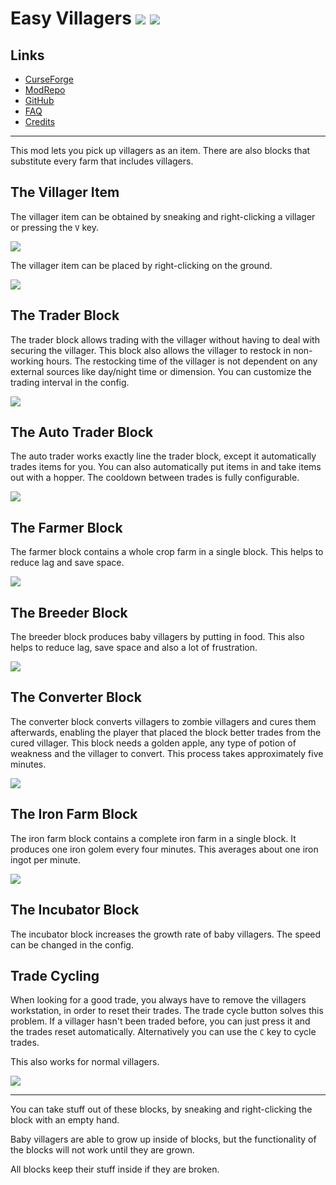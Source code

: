 # Easy Villagers ![](http://cf.way2muchnoise.eu/full_400514_downloads.svg) ![](http://cf.way2muchnoise.eu/versions/400514.svg)

## Links
- [CurseForge](https://www.curseforge.com/minecraft/mc-mods/easy-villagers)
- [ModRepo](https://modrepo.de/minecraft/easy_villagers/overview)
- [GitHub](https://github.com/henkelmax/easy-villagers)
- [FAQ](https://modrepo.de/minecraft/easy_villagers/faq)
- [Credits](https://modrepo.de/minecraft/easy_villagers/credits)

---

This mod lets you pick up villagers as an item.
There are also blocks that substitute every farm that includes villagers.
 
## The Villager Item

The villager item can be obtained by sneaking and right-clicking a villager or pressing the `V` key.

![](https://media.giphy.com/media/LnvMxJIQ0QwDARBMLn/giphy.gif)

The villager item can be placed by right-clicking on the ground.

![](https://media.giphy.com/media/l1x1HXd25QnhauuSye/giphy.gif)

## The Trader Block

The trader block allows trading with the villager without having to deal with securing the villager. 
This block also allows the villager to restock in non-working hours.
The restocking time of the villager is not dependent on any external sources like day/night time or dimension.
You can customize the trading interval in the config.

![](https://media.giphy.com/media/hQosKTXihKZuRlEmcy/giphy.gif)

## The Auto Trader Block

The auto trader works exactly line the trader block, except it automatically trades items for you.
You can also automatically put items in and take items out with a hopper.
The cooldown between trades is fully configurable.

![](https://media.giphy.com/media/VSEnGAkDcXRRRGNmuf/giphy.gif)

## The Farmer Block

The farmer block contains a whole crop farm in a single block. This helps to reduce lag and save space.

![](https://media.giphy.com/media/Quz7YOOjcOZqW6MMTf/giphy.gif)

## The Breeder Block

The breeder block produces baby villagers by putting in food. This also helps to reduce lag, save space and also a lot of frustration.

![](https://media.giphy.com/media/gHcgWIbkb6VGRJXuox/giphy.gif)

## The Converter Block

The converter block converts villagers to zombie villagers and cures them afterwards, enabling the player that placed the block better trades from the cured villager. 
This block needs a golden apple, any type of potion of weakness and the villager to convert. 
This process takes approximately five minutes.

![](https://media.giphy.com/media/l29L7NZ6zURrz0h5Dy/giphy.gif)

## The Iron Farm Block

The iron farm block contains a complete iron farm in a single block. 
It produces one iron golem every four minutes. 
This averages about one iron ingot per minute.

![](https://media.giphy.com/media/cMK6vI8EgSWA1Tzete/giphy.gif)

## The Incubator Block

The incubator block increases the growth rate of baby villagers.
The speed can be changed in the config.

## Trade Cycling

When looking for a good trade, you always have to remove the villagers workstation, in order to reset their trades.
The trade cycle button solves this problem. If a villager hasn't been traded before, you can just press it and the trades reset automatically.
Alternatively you can use the `C` key to cycle trades.

This also works for normal villagers.

![](https://media.giphy.com/media/6mO7UlamgPV08FSWga/giphy.gif)

---

You can take stuff out of these blocks, by sneaking and right-clicking the block with an empty hand. 

Baby villagers are able to grow up inside of blocks, but the functionality of the blocks will not work until they are grown.

All blocks keep their stuff inside if they are broken.